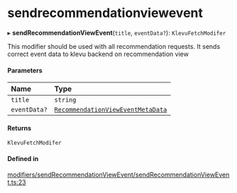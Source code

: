 # sendrecommendationviewevent
      
▸ **sendRecommendationViewEvent**(`title`, `eventData?`): `KlevuFetchModifer`

This modifier should be used with all recommendation requests. It sends
correct event data to klevu backend on recommendation view

#### Parameters

| Name | Type |
| :------ | :------ |
| `title` | `string` |
| `eventData?` | [`RecommendationViewEventMetaData`](recommendationvieweventmetadata.md) |

#### Returns

`KlevuFetchModifer`

#### Defined in

[modifiers/sendRecommendationViewEvent/sendRecommendationViewEvent.ts:23](https://github.com/klevultd/frontend-sdk/blob/f1babb6/packages/klevu-core/src/modifiers/sendRecommendationViewEvent/sendRecommendationViewEvent.ts#L23)

